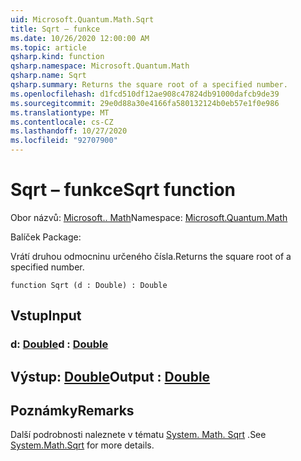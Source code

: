 ```yaml
---
uid: Microsoft.Quantum.Math.Sqrt
title: Sqrt – funkce
ms.date: 10/26/2020 12:00:00 AM
ms.topic: article
qsharp.kind: function
qsharp.namespace: Microsoft.Quantum.Math
qsharp.name: Sqrt
qsharp.summary: Returns the square root of a specified number.
ms.openlocfilehash: d1fcd510df12ae908c47824db91000dafcb9de39
ms.sourcegitcommit: 29e0d88a30e4166fa580132124b0eb57e1f0e986
ms.translationtype: MT
ms.contentlocale: cs-CZ
ms.lasthandoff: 10/27/2020
ms.locfileid: "92707900"
---
```

# <a name="sqrt-function"></a><span data-ttu-id="2d999-102">Sqrt – funkce</span><span class="sxs-lookup"><span data-stu-id="2d999-102">Sqrt function</span></span>

<span data-ttu-id="2d999-103">Obor názvů: [Microsoft.. Math](xref:Microsoft.Quantum.Math)</span><span class="sxs-lookup"><span data-stu-id="2d999-103">Namespace: [Microsoft.Quantum.Math](xref:Microsoft.Quantum.Math)</span></span>

<span data-ttu-id="2d999-104">Balíček [](https://nuget.org/packages/)</span><span class="sxs-lookup"><span data-stu-id="2d999-104">Package: [](https://nuget.org/packages/)</span></span>


<span data-ttu-id="2d999-105">Vrátí druhou odmocninu určeného čísla.</span><span class="sxs-lookup"><span data-stu-id="2d999-105">Returns the square root of a specified number.</span></span>

```qsharp
function Sqrt (d : Double) : Double
```


## <a name="input"></a><span data-ttu-id="2d999-106">Vstup</span><span class="sxs-lookup"><span data-stu-id="2d999-106">Input</span></span>

### <a name="d--double"></a><span data-ttu-id="2d999-107">d: [Double](xref:microsoft.quantum.lang-ref.double)</span><span class="sxs-lookup"><span data-stu-id="2d999-107">d : [Double](xref:microsoft.quantum.lang-ref.double)</span></span>





## <a name="output--double"></a><span data-ttu-id="2d999-108">Výstup: [Double](xref:microsoft.quantum.lang-ref.double)</span><span class="sxs-lookup"><span data-stu-id="2d999-108">Output : [Double](xref:microsoft.quantum.lang-ref.double)</span></span>



## <a name="remarks"></a><span data-ttu-id="2d999-109">Poznámky</span><span class="sxs-lookup"><span data-stu-id="2d999-109">Remarks</span></span>

<span data-ttu-id="2d999-110">Další podrobnosti naleznete v tématu [System. Math. Sqrt](https://docs.microsoft.com/dotnet/api/system.math.sqrt) .</span><span class="sxs-lookup"><span data-stu-id="2d999-110">See [System.Math.Sqrt](https://docs.microsoft.com/dotnet/api/system.math.sqrt) for more details.</span></span>